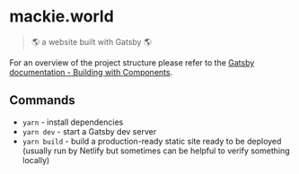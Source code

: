# mackie.world

> :earth_americas: a website built with Gatsby :earth_americas:

For an overview of the project structure please refer to the [Gatsby documentation - Building with Components](https://www.gatsbyjs.org/docs/building-with-components/).

## Commands

- `yarn` - install dependencies
- `yarn dev` - start a Gatsby dev server
- `yarn build` - build a production-ready static site ready to be deployed (usually run by Netlify but sometimes can be helpful to verify something locally)
